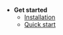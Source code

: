 * **Get started**
  * [Installation](get-started/installation)
  * [Quick start](get-started/quick-start)
